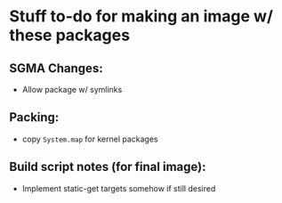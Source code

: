 # Stuff to-do for making an image w/ these packages

## SGMA Changes:
* Allow package w/ symlinks

## Packing:
* copy `System.map` for kernel packages

## Build script notes (for final image):
* Implement static-get targets somehow if still desired